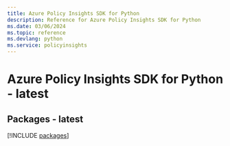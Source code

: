 ```yaml
---
title: Azure Policy Insights SDK for Python
description: Reference for Azure Policy Insights SDK for Python
ms.date: 03/06/2024
ms.topic: reference
ms.devlang: python
ms.service: policyinsights
---
```

# Azure Policy Insights SDK for Python - latest
## Packages - latest
[!INCLUDE [packages](policy-insights-index.md)]